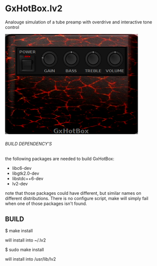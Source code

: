 # GxHotBox.lv2
Analouge simulation of a tube preamp with overdrive and interactive tone control


![GxHotBox](https://github.com/brummer10/GxHotBox.lv2/raw/master/GxHotBox.png)

###### BUILD DEPENDENCY’S 

the following packages are needed to build GxHotBox:

- libc6-dev
- libgtk2.0-dev
- libstdc++6-dev
- lv2-dev

note that those packages could have different, but similar names 
on different distributions. There is no configure script, 
make will simply fail when one of those packages isn't found.

## BUILD 

$ make install

will install into ~/.lv2

$ sudo make install

will install into /usr/lib/lv2
